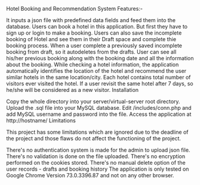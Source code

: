 Hotel Booking and Recommendation System
Features:-

It inputs a json file with predefined data fields and feed them into the database.
Users can book a hotel in this application. But first they have to sign up or login to make a booking.
Users can also save the incomplete booking of Hotel and see them in their Draft space and complete thie booking process.
When a user complete a previously saved incomplete booking from draft, so it autodeletes from the drafts.
User can see all his/her previous booking along with the booking date and all the information about the booking.
While checking a hotel information, the application automatically identifies the location of the hotel and recommend the user similar hotels in the same location/city.
Each hotel contains total number of visitors ever visited the hotel. If a user revisit the same hotel after 7 days, so he/she will be considered as a new visitor.
Installation

Copy the whole directory into your server/virtual-server root directory.
Upload the .sql file into your MySQL database.
Edit /includes/conn.php and add MySQL username and password into the file.
Access the application at http://hostname/
Limitations

This project has some limitations which are ignored due to the deadline of the project and those flaws do not affect the functioning of the project.

There's no authentication system is made for the admin to upload json file.
There's no validation is done on the file uploaded.
There's no encryption performed on the cookies stored.
There's no manual delete option of the user records - drafts and booking history
The application is only tested on Google Chrome Version 73.0.3396.87 and not on any other browser.
